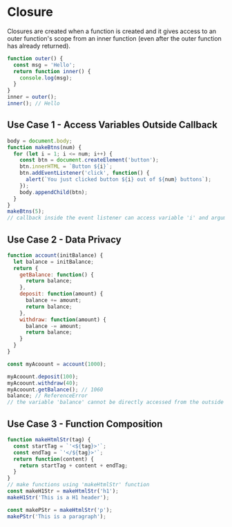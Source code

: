 # Closure

Closures are created when a function is created and it gives access to an outer function's scope from an inner function (even after the outer function has already returned).

```javascript
function outer() {
  const msg = 'Hello';
  return function inner() {
    console.log(msg);
  }
}
inner = outer();
inner(); // Hello
```

## Use Case 1 - Access Variables Outside Callback
```javascript
body = document.body;
function makeBtns(num) {
  for (let i = 1; i <= num; i++) {
    const btn = document.createElement('button');
    btn.innerHTML = `Button ${i}`;
    btn.addEventListener('click', function() {
      alert(`You just clicked button ${i} out of ${num} buttons`);
    });
    body.appendChild(btn);
  }
}
makeBtns(5);
// callback inside the event listener can access variable 'i' and argument 'num' even after the outer function has already been executed
```

## Use Case 2 - Data Privacy

```javascript
function account(initBalance) {
  let balance = initBalance;
  return {
    getBalance: function() {
      return balance;
    },
    deposit: function(amount) {
      balance += amount;
      return balance;
    },
    withdraw: function(amount) {
      balance -= amount;
      return balance;
    }
  }
}

const myAcoount = account(1000);

myAcoount.deposit(100);
myAcoount.withdraw(40);
myAcoount.getBalance(); // 1060
balance; // ReferenceError
// the variable 'balance' cannot be directly accessed from the outside
```

## Use Case 3 - Function Composition

```javascript
function makeHtmlStr(tag) {
  const startTag = `'<${tag}>'`;
  const endTag = `'</${tag}>'`;
  return function(content) {
    return startTag + content + endTag;
  }
}
// make functions using 'makeHtmlStr' function
const makeH1Str = makeHtmlStr('h1');
makeH1Str('This is a H1 header');

const makePStr = makeHtmlStr('p');
makePStr('This is a paragraph');
```
